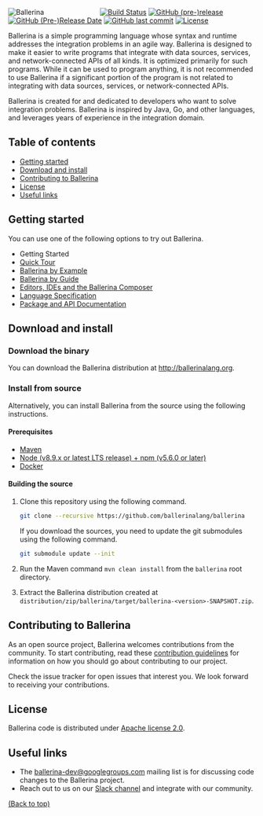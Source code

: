 ![Ballerina](https://ballerina.io/images/ballerina-logo.svg)
&nbsp;&nbsp;&nbsp;&nbsp;&nbsp;&nbsp;&nbsp;&nbsp;&nbsp;&nbsp;&nbsp;&nbsp;&nbsp;&nbsp;&nbsp;&nbsp;&nbsp;&nbsp;&nbsp;&nbsp;&nbsp;&nbsp;&nbsp;&nbsp;&nbsp;&nbsp;&nbsp;
[![Build Status](https://wso2.org/jenkins/buildStatus/icon?job=ballerina-lang/ballerina)](https://wso2.org/jenkins/view/All%20Builds/job/ballerina-lang/job/ballerina/)
[![GitHub (pre-)release](https://img.shields.io/github/release/ballerina-lang/ballerina/all.svg)](https://github.com/ballerina-lang/ballerina/releases)
[![GitHub (Pre-)Release Date](https://img.shields.io/github/release-date-pre/ballerina-lang/ballerina.svg)](https://github.com/ballerina-lang/ballerina/releases)
[![GitHub last commit](https://img.shields.io/github/last-commit/ballerina-lang/ballerina.svg)](https://github.com/ballerina-lang/ballerina/commits/master)
[![License](https://img.shields.io/badge/License-Apache%202.0-blue.svg)](https://opensource.org/licenses/Apache-2.0)

Ballerina is a simple programming language whose syntax and runtime addresses the integration problems in an agile way. Ballerina is designed to make it easier to write programs that integrate with data sources, services, and network-connected APIs of all kinds. It is optimized primarily for such programs. While it can be used to program anything, it is not recommended to use Ballerina if a significant portion of the program is not related to integrating with data sources, services, or network-connected APIs. 

Ballerina is created for and dedicated to developers who want to solve integration problems. Ballerina is inspired by Java, Go, and other languages, and leverages years of experience in the integration domain.

## Table of contents

- [Getting started](#getting-started)
- [Download and install](#download-and-install)
- [Contributing to Ballerina](#contributing-to-ballerina)
- [License](#license)
- [Useful links](#useful-links)

## Getting started

You can use one of the following options to try out Ballerina.

* Getting Started 
* [Quick Tour](https://github.com/ballerina-lang/ballerina/blob/master/docs/quick-tour.md)
* [Ballerina by Example](https://ballerinalang.org/docs/by-example/) 
* [Ballerina by Guide](https://github.com/ballerina-guides)
* [Editors, IDEs and the Ballerina Composer](https://github.com/ballerina-lang/ballerina/blob/master/docs/tools-ides-ballerina-composer.md)
* [Language Specification](https://github.com/ballerina-lang/ballerina-specs/tree/master/language)
* [Package and API Documentation](https://ballerinalang.org/docs/api/0.964.0/)

## Download and install

### Download the binary

You can download the Ballerina distribution at http://ballerinalang.org.

### Install from source

Alternatively, you can install Ballerina from the source using the following instructions.

#### Prerequisites

* [Maven](https://maven.apache.org/download.cgi)
* [Node (v8.9.x or latest LTS release) + npm (v5.6.0 or later)](https://nodejs.org/en/download/)
* [Docker](https://www.docker.com/get-docker)

#### Building the source

1. Clone this repository using the following command.

    ```bash
    git clone --recursive https://github.com/ballerinalang/ballerina
    ```

    If you download the sources, you need to update the git submodules using the following command.
    
    ```bash
    git submodule update --init 
    ```
2. Run the Maven command ``mvn clean install`` from the ``ballerina`` root directory.
3. Extract the Ballerina distribution created at `distribution/zip/ballerina/target/ballerina-<version>-SNAPSHOT.zip`.

## Contributing to Ballerina

As an open source project, Ballerina welcomes contributions from the community. To start contributing, read these [contribution guidelines](https://github.com/ballerina-lang/ballerina/blob/master/CONTRIBUTING.md) for information on how you should go about contributing to our project.

Check the issue tracker for open issues that interest you. We look forward to receiving your contributions.

## License

Ballerina code is distributed under [Apache license 2.0](https://github.com/ballerina-lang/ballerina/blob/master/LICENSE).

## Useful links

* The ballerina-dev@googlegroups.com mailing list is for discussing code changes to the Ballerina project.
* Reach out to us on our [Slack channel](https://ballerina-platform.slack.com/) and integrate with our community.

[(Back to top)](#table-of-contents)
